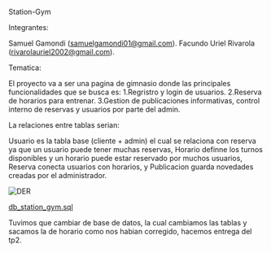 Station-Gym

Integrantes:

Samuel Gamondi (samuelgamondi01@gmail.com).
Facundo Uriel Rivarola (rivarolauriel2002@gmail.com).

Tematica:

El proyecto va a ser una pagina de gimnasio donde las principales funcionalidades que se busca es:
1.Regristro y login de usuarios.
2.Reserva de horarios para entrenar.
3.Gestion de publicaciones informativas, control interno de reservas y usuarios por parte del admin.

La relaciones entre tablas serian:

Usuario es la tabla base (cliente + admin) el cual se relaciona con reserva ya que un usuario puede tener muchas reservas,
Horario definne los turnos disponibles y un horario puede estar reservado por muchos usuarios,
Reserva conecta usuarios con horarios,
y Publicacion guarda novedades creadas por el administrador.


![DER](https://github.com/user-attachments/assets/7daf37a0-6e00-4f4f-955e-4e3ceea38910)


[db_station_gym.sql](https://github.com/user-attachments/files/22516083/db_station_gym.sql)



Tuvimos que cambiar de base de datos, la cual cambiamos las tablas y sacamos la de horario como nos habian corregido, hacemos entrega del tp2.
